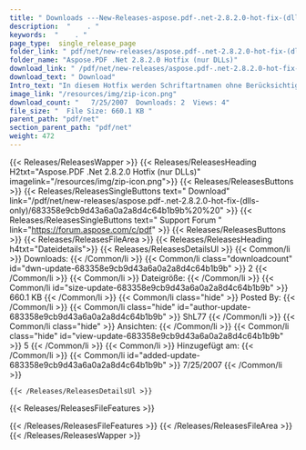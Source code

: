 ```yaml
---
title: " Downloads ---New-Releases-aspose.pdf-.net-2.8.2.0-hot-fix-(dlls-only) . "
description:  "    . " 
keywords:  "    . " 
page_type:  single_release_page
folder_link: " pdf/net/new-releases/aspose.pdf-.net-2.8.2.0-hot-fix-(dlls-only)/"
folder_name: "Aspose.PDF .Net 2.8.2.0 Hotfix (nur DLLs)"
download_link: " /pdf/net/new-releases/aspose.pdf-.net-2.8.2.0-hot-fix-(dlls-only)/683358e9cb9d43a6a0a2a8d4c64b1b9b"
download_text: " Download"
Intro_text: "In diesem Hotfix werden Schriftartnamen ohne Berücksichtigung der Groß-/Kleinschreibung für TrueType-Schriftarten unterstützt. R..."
image_link: "/resources/img/zip-icon.png"
download_count: "   7/25/2007  Downloads: 2  Views: 4"
file_size: "  File Size: 660.1 KB "
parent_path: "pdf/net"
section_parent_path: "pdf/net"
weight: 472
---
```


{{< Releases/ReleasesWapper >}}
  {{< Releases/ReleasesHeading H2txt="Aspose.PDF .Net 2.8.2.0 Hotfix (nur DLLs)" imagelink="/resources/img/zip-icon.png">}}
  {{< Releases/ReleasesButtons >}}
    {{< Releases/ReleasesSingleButtons text=" Download" link="/pdf/net/new-releases/aspose.pdf-.net-2.8.2.0-hot-fix-(dlls-only)/683358e9cb9d43a6a0a2a8d4c64b1b9b%20%20" >}}
    {{< Releases/ReleasesSingleButtons text=" Support Forum " link="https://forum.aspose.com/c/pdf" >}}
  {{< Releases/ReleasesButtons >}}
  {{< Releases/ReleasesFileArea >}}
    {{< Releases/ReleasesHeading h4txt="Dateidetails">}}
    {{< Releases/ReleasesDetailsUl >}}
            {{< Common/li >}} Downloads: {{< /Common/li >}}
      {{< Common/li class="downloadcount" id="dwn-update-683358e9cb9d43a6a0a2a8d4c64b1b9b" >}} 2 {{< /Common/li >}}
      {{< Common/li >}} Dateigröße: {{< /Common/li >}}
      {{< Common/li id="size-update-683358e9cb9d43a6a0a2a8d4c64b1b9b" >}} 660.1 KB {{< /Common/li >}} 
      {{< Common/li  class="hide" >}} Posted By: {{< /Common/li >}} 
      {{< Common/li class="hide" id="author-update-683358e9cb9d43a6a0a2a8d4c64b1b9b" >}} ShL77 {{< /Common/li >}}
      {{< Common/li class="hide" >}} Ansichten: {{< /Common/li >}}
      {{< Common/li class="hide" id="view-update-683358e9cb9d43a6a0a2a8d4c64b1b9b" >}} 5 {{< /Common/li >}}
      {{< Common/li >}} Hinzugefügt am: {{< /Common/li >}}
      {{< Common/li id="added-update-683358e9cb9d43a6a0a2a8d4c64b1b9b" >}} 7/25/2007 {{< /Common/li >}} 

    {{< /Releases/ReleasesDetailsUl >}}

  {{< Releases/ReleasesFileFeatures >}}
      
  {{< /Releases/ReleasesFileFeatures >}}
 {{< /Releases/ReleasesFileArea >}}
{{< /Releases/ReleasesWapper >}}




